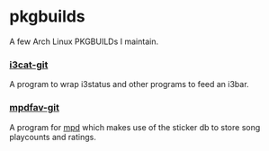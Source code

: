 pkgbuilds
=========

A few Arch Linux PKGBUILDs I maintain.

### [i3cat-git](https://github.com/vincent-petithory/i3cat)

A program to wrap i3status and other programs to feed an i3bar.

### [mpdfav-git](https://github.com/vincent-petithory/mpdfav)

A program for [mpd](http://www.musicpd.org/) which makes use of the sticker db to store song playcounts and ratings.

